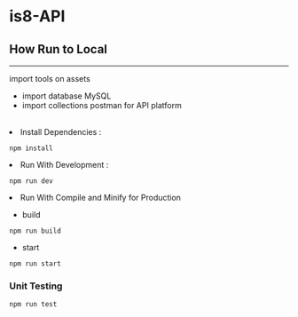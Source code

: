 # is8-API

## How Run to Local

---

import tools on assets

- import database MySQL
- import collections postman for API platform

<br />

<li>Install Dependencies :

```
npm install
```

<li> Run With Development :

```
npm run dev
```

<li> Run With Compile and Minify for Production</li>

- build

```
npm run build
```

- start

```
npm run start
```

### Unit Testing

```
npm run test
```
